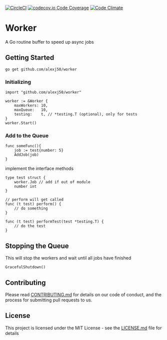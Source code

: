 [![CircleCI](https://circleci.com/gh/alexj50/worker/tree/master.svg?style=svg)](https://circleci.com/gh/alexj50/worker/tree/master)
[![codecov.io Code Coverage](https://codecov.io/gh/alexj50/worker/branch/master/graph/badge.svg)](https://codecov.io/github/alexj50/worker?branch=master)
[![Code Climate](https://codeclimate.com/github/alexj50/worker/badges/gpa.svg)](https://codeclimate.com/github/alexj50/worker)

# Worker

A Go routine buffer to speed up async jobs

## Getting Started

```
go get github.com/alexj50/worker
```

### Initializing

```
import "github.com/alexj50/worker"

worker := &Worker {
    maxWorkers: 10,
    maxQueue:   10,
    testing:    t, // *testing.T (optional), only for tests
}
worker.Start()
```

### Add to the Queue

```
func someFunc(){
    job := test{number: 5}
    AddJob(job)
}
```

implement the interface methods

```
type test struct {
    worker.Job // add if out of module
    number int
}

// perform will get called
func (t test) perform() {
    // do something
}

func (t test) performTest(test *testing.T) {
    // do the test
}
```
## Stopping the Queue

This will stop the workers and wait until all jobs have finished

```
GracefulShutdown()
```

## Contributing

Please read [CONTRIBUTING.md](https://gist.github.com/PurpleBooth/b24679402957c63ec426) for details on our code of conduct, and the process for submitting pull requests to us.

## License

This project is licensed under the MIT License - see the [LICENSE.md](LICENSE.md) file for details
